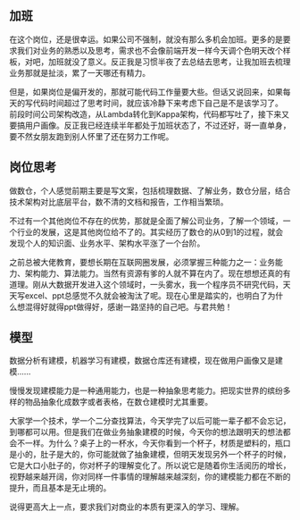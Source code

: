 ## 加班
在这个岗位，还是很幸运。如果公司不强制，就没有那么多机会加班。更多的是要求我们对业务的熟悉以及思考，需求也不会像前端开发一样今天调个色明天改个样板，对吧，加班就没了意义。反正我是习惯半夜了去总结去思考，让我加班去梳理业务那就是扯淡，累了一天哪还有精力。

但是，如果岗位是偏开发的，那就可能代码工作量要大些。但话又说回来，如果每天的写代码时间超过了思考时间，就应该冷静下来考虑下自己是不是该学习了。 前段时间公司架构改造，从Lambda转化到Kappa架构，代码都写吐了，接下来又要搞用户画像。反正我已经连续半年都处于加班状态了，不过还好，哥一直单身，要不然女朋友跑到别人怀里了还在努力工作呢。


## 岗位思考
做数仓，个人感觉前期主要是写文案，包括梳理数据、了解业务，数仓分层，结合技术架构对比底层平台，数不清的文档和报告，工作相当繁琐。

不过有一个其他岗位不存在的优势，那就是全面了解公司业务，了解一个领域，一个行业的发展，这是其他岗位给不了的。其实经历了数仓的从0到1的过程，就会发现个人的知识面、业务水平、架构水平涨了一个台阶。

之前总被大佬教育，要想长期在互联网圈发展，必须掌握三种能力之一：业务能力、架构能力、算法能力。当然有资源有爹的人就不算在内了。现在想想还真的有道理。刚从大数据开发进入这个领域时，一头雾水，我一个程序员不研究代码，天天写excel、ppt总感觉不久就会被淘汰了呢。现在心里是踏实的，也明白了为什么想混得好就得ppt做得好，感谢一路坚持的自己吧。与君共勉！


## 模型
数据分析有建模，机器学习有建模，数据仓库还有建模，现在做用户画像又是建模......

慢慢发现建模能力是一种通用能力，也是一种抽象思考能力。把现实世界的缤纷多样的物品抽象化成数字或者表格，在数仓建模时尤其重要。

大家学一个技术，学一个二分查找算法，今天学完了以后可能一辈子都不会忘记，到哪都可以用。但是我们在做业务抽象建模的时候，今天你的想法跟明天的想法都会不一样。为什么？桌子上的一杯水，今天你看到一个杯子，材质是塑料的，瓶口是小的，肚子是大的，你可能就做了抽象建模，但明天发现另外一个杯子的时候，它是大口小肚子的，你对杯子的理解变化了。所以说它是随着你生活阅历的增长，视野越来越开阔，你对同样一件事情的理解越来越深刻，你的建模能力都在不断的提升，而且基本是无止境的。

说得更高大上一点，要求我们对商业的本质有更深入的学习、理解。